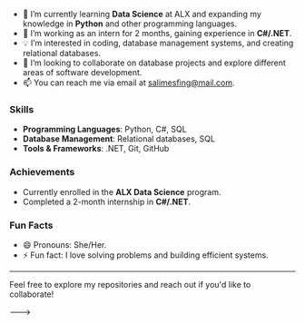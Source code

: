 - 🌱 I’m currently learning **Data Science** at ALX and expanding my knowledge in **Python** and other programming languages.
- 💼 I’m working as an intern for 2 months, gaining experience in **C#/.NET**.
- 💡 I’m interested in coding, database management systems, and creating relational databases.
- 🤝 I’m looking to collaborate on database projects and explore different areas of software development.
- 📫 You can reach me via email at [salimesfing@mail.com](mailto:salimesfing@mail.com).

### Skills
- **Programming Languages**: Python, C#, SQL
- **Database Management**: Relational databases, SQL
- **Tools & Frameworks**: .NET, Git, GitHub


### Achievements
- Currently enrolled in the **ALX Data Science** program.
- Completed a 2-month internship in **C#/.NET**.

### Fun Facts
- 😄 Pronouns: She/Her.
- ⚡ Fun fact: I love solving problems and building efficient systems.

---

Feel free to explore my repositories and reach out if you'd like to collaborate!


--->
